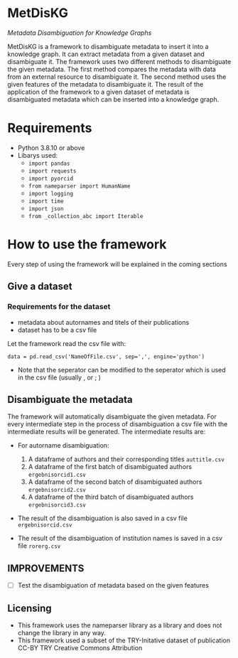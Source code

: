 # MetDisKG
*Metadata Disambiguation for Knowledge Graphs*

MetDisKG is a framework to disambiguate metadata to insert it into a knowledge graph. It can extract metadata from a given dataset and disambiguate it. The framework uses two different methods to disambiguate the given metadata. The first method compares the metadata with data from an external resource to disambiguate it. The second method uses the given features of the metadata to disambiguate it. The result of the application of the framework to a given dataset of metadata is disambiguated metadata which can be inserted into a knowledge graph. 

# Requirements
- Python 3.8.10 or above
- Libarys used:
  - ``` import pandas ```
  - ``` import requests ```
  - ``` import pyorcid ```
  - ``` from nameparser import HumanName ```
  - ``` import logging ```
  - ``` import time ```
  - ``` import json ```
  - ``` from _collection_abc import Iterable ```

# How to use the framework
Every step of using the framework will be explained in the coming sections
## Give a dataset
### Requirements for the dataset
- metadata about autornames and titels of their publications
- dataset has to be a csv file

Let the framework read the csv file with:
```
data = pd.read_csv('NameOfFile.csv', sep=',', engine='python')
```
- Note that the seperator can be modified to the seperator which is used in the csv file (usually , or ; )

## Disambiguate the metadata
The framework will automatically disambiguate the given metadata. For every intermediate step in the process of disambiguation a csv file with the intermediate results will be generated. The intermediate results are:
- For autorname disambiguation:
  1. A dataframe of authors and their corresponding titles ```auttitle.csv```
  2. A dataframe of the first batch of disambiguated authors ```ergebnisorcid1.csv```
  3. A dataframe of the second batch of disambiguated authors ```ergebnisorcid2.csv```
  4. A dataframe of the third batch of disambiguated authors ```ergebnisorcid3.csv```
- The result of the disambiguation is also saved in a csv file ```ergebnisorcid.csv```

- The result of the disambiguation of institution names is saved in a csv file ```rorerg.csv```

## IMPROVEMENTS
- [ ] Test the disambiguation of metadata based on the given features 

## Licensing
- This framework uses the nameparser library as a library and does not change the library in any way.
- This framework used a subset of the TRY-Initative dataset of publication CC-BY TRY Creative Commons Attribution
